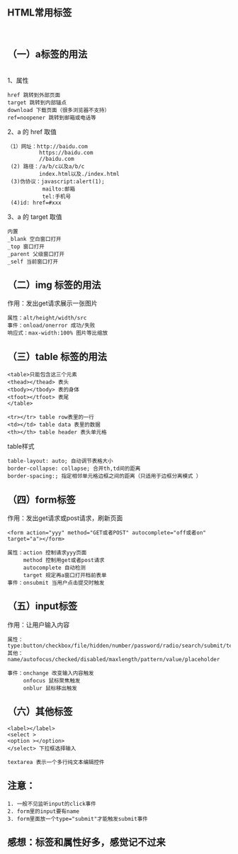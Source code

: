 ## HTML常用标签
 <br> 

## （一）a标签的用法
<br>
 1、属性
    
    href 跳转到外部页面
    target 跳转到内部锚点
    download 下载页面（很多浏览器不支持）
    ref=noopener 跳转到邮箱或电话等

2、a 的 href 取值

    （1）网址：http://baidu.com
              https://baidu.com
              //baidu.com
     (2) 路径：/a/b/c以及a/b/c
              index.html以及./index.html
     (3)伪协议：javascript:alert(1);
               mailto:邮箱
               tel:手机号
     (4)id: href=#xxx

3、a 的 target 取值

    内置    
    _blank 空白窗口打开
    _top 窗口打开
    _parent 父级窗口打开
    _self 当前窗口打开

## （二）img 标签的用法
作用：发出get请求展示一张图片

    属性：alt/height/width/src
    事件：onload/onerror 成功/失败
    响应式：max-width:100% 图片等比缩放
 
 ## （三）table 标签的用法

    <table>只能包含这三个元素
    <thead></thead> 表头
    <tbody></tbody> 表的身体
    <tfoot></tfoot> 表尾
    </table>

    <tr></tr> table row表里的一行
    <td></td> table data 表里的数据
    <th></th> table header 表头单元格

table样式

    table-layout: auto; 自动调节表格大小
    border-collapse: collapse; 合并th,td间的距离
    border-spacing:; 指定相邻单元格边框之间的距离（只适用于边框分离模式 ）

## （四）form标签
作用：发出get请求或post请求，刷新页面

    <form action="yyy" method="GET或者POST" autocomplete="off或者on" target="a"></form>

    属性：action 控制请求yyy页面
         method 控制用get或者post请求
         autocomplete 自动检测
         target 规定再a窗口打开档前表单
    事件：onsubmit 当用户点击提交时触发

## （五）input标签
作用：让用户输入内容

    属性：type:button/checkbox/file/hidden/number/password/radio/search/submit/tel/email/text
    其他：name/autofocus/checked/disabled/maxlength/pattern/value/placeholder

    事件：onchange 改变输入内容触发
         onfocus 鼠标聚焦触发
         onblur 鼠标移出触发

## （六）其他标签

    <label></label>
    <select >
    <option ></option>
    </select> 下拉框选择输入

    textarea 表示一个多行纯文本编辑控件

## 注意：

    1. 一般不见监听input的click事件
    2. form里的input要有name
    3. form里面放一个type="submit"才能触发submit事件
   
## 感想：标签和属性好多，感觉记不过来



